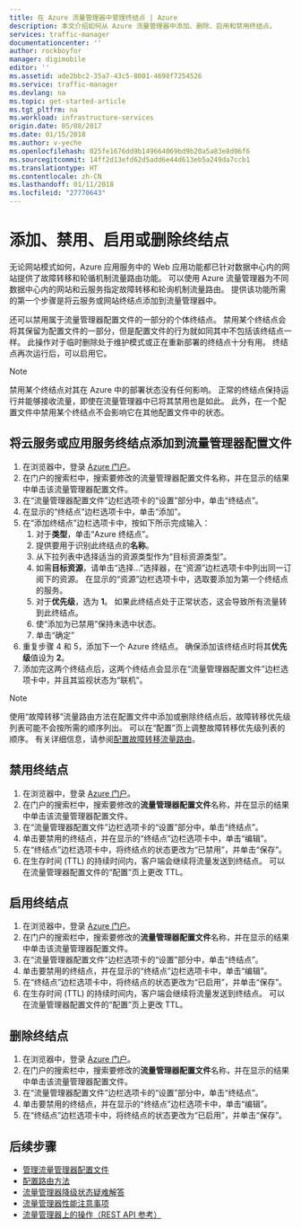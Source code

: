 ```yaml
---
title: 在 Azure 流量管理器中管理终结点 | Azure
description: 本文介绍如何从 Azure 流量管理器中添加、删除、启用和禁用终结点。
services: traffic-manager
documentationcenter: ''
author: rockboyfor
manager: digimobile
editor: ''
ms.assetid: ade2bbc2-35a7-43c5-8001-4698f7254526
ms.service: traffic-manager
ms.devlang: na
ms.topic: get-started-article
ms.tgt_pltfrm: na
ms.workload: infrastructure-services
origin.date: 05/08/2017
ms.date: 01/15/2018
ms.author: v-yeche
ms.openlocfilehash: 025fe1676dd9b149664069bd9b20a5a83e8d06f6
ms.sourcegitcommit: 14ff2d13efd62d5add6e44d613eb5a249da7ccb1
ms.translationtype: HT
ms.contentlocale: zh-CN
ms.lasthandoff: 01/11/2018
ms.locfileid: "27770643"
---
```

# <a name="add-disable-enable-or-delete-endpoints"></a>添加、禁用、启用或删除终结点

无论网站模式如何，Azure 应用服务中的 Web 应用功能都已针对数据中心内的网站提供了故障转移和轮循机制流量路由功能。 可以使用 Azure 流量管理器为不同数据中心内的网站和云服务指定故障转移和轮询机制流量路由。 提供该功能所需的第一个步骤是将云服务或网站终结点添加到流量管理器中。

还可以禁用属于流量管理器配置文件的一部分的个体终结点。 禁用某个终结点会将其保留为配置文件的一部分，但是配置文件的行为就如同其中不包括该终结点一样。 此操作对于临时删除处于维护模式或正在重新部署的终结点十分有用。 终结点再次运行后，可以启用它。

> [!NOTE]
> 禁用某个终结点对其在 Azure 中的部署状态没有任何影响。 正常的终结点保持运行并能够接收流量，即使在流量管理器中已将其禁用也是如此。 此外，在一个配置文件中禁用某个终结点不会影响它在其他配置文件中的状态。

## <a name="to-add-a-cloud-service-or-an-app-service-endpoint-to-a-traffic-manager-profile"></a>将云服务或应用服务终结点添加到流量管理器配置文件

1. 在浏览器中，登录 [Azure 门户](http://portal.azure.cn)。
2. 在门户的搜索栏中，搜索要修改的流量管理器配置文件名称，并在显示的结果中单击该流量管理器配置文件。
3. 在“流量管理器配置文件”边栏选项卡的“设置”部分中，单击“终结点”。
4. 在显示的“终结点”边栏选项卡中，单击“添加”。
5. 在“添加终结点”边栏选项卡中，按如下所示完成输入：
    1. 对于**类型**，单击“Azure 终结点”。
    2. 提供要用于识别此终结点的**名称**。
    3. 从下拉列表中选择适当的资源类型作为“目标资源类型”。
    4. 如需**目标资源**，请单击“选择...”选择器，在“资源”边栏选项卡中列出同一订阅下的资源。 在显示的“资源”边栏选项卡中，选取要添加为第一个终结点的服务。
    5. 对于**优先级**，选为 **1**。 如果此终结点处于正常状态，这会导致所有流量转到此终结点。
    6. 使“添加为已禁用”保持未选中状态。
    7. 单击“确定” 
6.  重复步骤 4 和 5，添加下一个 Azure 终结点。 确保添加该终结点时将其**优先级**值设为 **2**。
7.  添加完这两个终结点后，这两个终结点会显示在“流量管理器配置文件”边栏选项卡中，并且其监视状态为“联机”。

> [!NOTE]
> 使用“故障转移”流量路由方法在配置文件中添加或删除终结点后，故障转移优先级列表可能不会按所需的顺序列出。 可以在“配置”页上调整故障转移优先级列表的顺序。 有关详细信息，请参阅[配置故障转移流量路由](traffic-manager-configure-failover-routing-method.md)。

## <a name="to-disable-an-endpoint"></a>禁用终结点

1. 在浏览器中，登录 [Azure 门户](http://portal.azure.cn)。
2. 在门户的搜索栏中，搜索要修改的**流量管理器配置文件**名称，并在显示的结果中单击该流量管理器配置文件。
3. 在“流量管理器配置文件”边栏选项卡的“设置”部分中，单击“终结点”。 
4. 单击要禁用的终结点，并在显示的“终结点”边栏选项卡中，单击“编辑”。
5. 在“终结点”边栏选项卡中，将终结点的状态更改为“已禁用”，并单击“保存”。
6. 在生存时间 (TTL) 的持续时间内，客户端会继续将流量发送到终结点。 可以在流量管理器配置文件的“配置”页上更改 TTL。

## <a name="to-enable-an-endpoint"></a>启用终结点

1. 在浏览器中，登录 [Azure 门户](http://portal.azure.cn)。
2. 在门户的搜索栏中，搜索要修改的**流量管理器配置文件**名称，并在显示的结果中单击该流量管理器配置文件。
3. 在“流量管理器配置文件”边栏选项卡的“设置”部分中，单击“终结点”。 
4. 单击要禁用的终结点，并在显示的“终结点”边栏选项卡中，单击“编辑”。
5. 在“终结点”边栏选项卡中，将终结点的状态更改为“已启用”，并单击“保存”。
6. 在生存时间 (TTL) 的持续时间内，客户端会继续将流量发送到终结点。 可以在流量管理器配置文件的“配置”页上更改 TTL。

## <a name="to-delete-an-endpoint"></a>删除终结点

1. 在浏览器中，登录 [Azure 门户](http://portal.azure.cn)。
2. 在门户的搜索栏中，搜索要修改的**流量管理器配置文件**名称，并在显示的结果中单击该流量管理器配置文件。
3. 在“流量管理器配置文件”边栏选项卡的“设置”部分中，单击“终结点”。 
4. 单击要禁用的终结点，并在显示的“终结点”边栏选项卡中，单击“编辑”。
5. 在“终结点”边栏选项卡中，将终结点的状态更改为“已启用”，并单击“保存”。

## <a name="next-steps"></a>后续步骤

* [管理流量管理器配置文件](traffic-manager-manage-profiles.md)
* [配置路由方法](traffic-manager-configure-routing-method.md)
* [流量管理器降级状态疑难解答](traffic-manager-troubleshooting-degraded.md)
* [流量管理器性能注意事项](traffic-manager-performance-considerations.md)
* [流量管理器上的操作（REST API 参考）](http://go.microsoft.com/fwlink/p/?LinkID=313584)

<!-- Update_Description: update meta properties, wording update -->